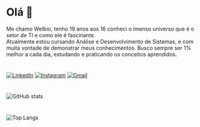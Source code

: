 # Olá 👋
Me chamo Welbio, tenho 19 anos aos 16 conheci o imenso universo que é o setor de TI e como ele é fascinante.
<br>
Atualmente estou cursando Análise e Desenvolvimento de Sistemas, e com muita vontade de demonstrar meus conhecimentos. Busco sempre ser 1% melhor a cada dia, estudando e praticando os conceitos aprendidos.
#
[![LinkedIn](https://img.shields.io/badge/-LinkedIn-000?style=for-the-badge&logo=linkedin&logoColor=00cc66&color:FFF)](https://www.linkedin.com/mwlite/in/welbio-dione-817b90234)
[![Instagram](https://img.shields.io/badge/-Instagram-000?style=for-the-badge&logo=instagram&logoColor=00cc66&color:FFF)](https://www.instagram.com/welbio_dione/)
[![Gmail](https://img.shields.io/badge/-Gmail-000?style=for-the-badge&logo=gmail&logoColor=00cc66&color:FFF)](mailto:welbiodione@gmail.com)
#
![GitHub stats](https://github-readme-stats-git-masterrstaa-rickstaa.vercel.app/api?username=Welbio-Dione&hide_title=true&show_icons=true&include_all_commits=false&count_private=true&line_height=25&hide=issues&bg_color=000&title_color=00cc66&text_color=FFF&border_radius=3&border_color=00cc66&icon_color=00cc66&theme=jolly)
#
![Top Langs](https://github-readme-stats-git-masterrstaa-rickstaa.vercel.app/api/top-langs?username=Welbio-Dione&hide_title=true&layout=compact&show_icons=true&include_all_commits=false&count_private=true&line_height=25&hide=issues&bg_color=000&title_color=00cc66&text_color=FFF&border_radius=3&border_color=00cc66&icon_color=00cc66&theme=jolly)